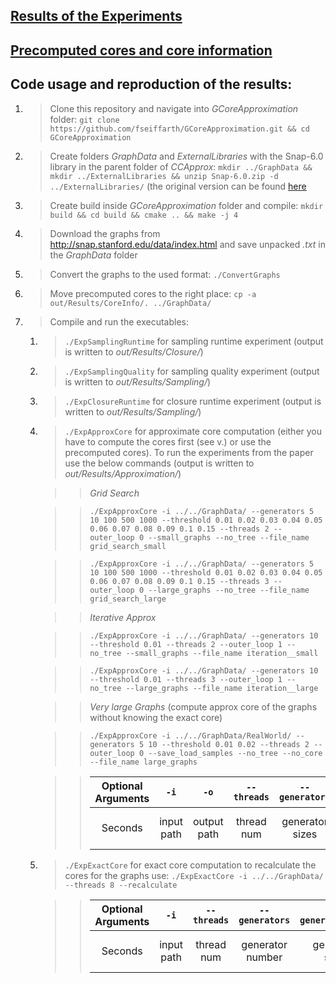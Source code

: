 
## [Results of the Experiments](out/Results/)

## [Precomputed cores and core information](out/Results/CoreInfo/)

## Code usage and reproduction of the results:

1. > Clone this repository and navigate into *GCoreApproximation* folder: ```git clone https://github.com/fseiffarth/GCoreApproximation.git && cd GCoreApproximation```
2. > Create folders *GraphData* and *ExternalLibraries* with the Snap-6.0 library in the parent folder of *CCApprox*: ```mkdir ../GraphData && mkdir ../ExternalLibraries && unzip Snap-6.0.zip -d ../ExternalLibraries/``` (the original version can be found [here](http://snap.stanford.edu/releases/Snap-6.0.zip)
3. > Create build inside *GCoreApproximation* folder and compile:
   ```mkdir build && cd build && cmake .. && make -j 4```
4. > Download the graphs from http://snap.stanford.edu/data/index.html and save unpacked *.txt* in the *GraphData* folder
5. > Convert the graphs to the used format: ```./ConvertGraphs```
6. > Move precomputed cores to the right place: ```cp -a out/Results/CoreInfo/. ../GraphData/```
7. > Compile and run the executables:
   1. > ```./ExpSamplingRuntime``` for sampling runtime experiment (output is written to *out/Results/Closure/*)
   2. > ```./ExpSamplingQuality``` for sampling quality experiment (output is written to *out/Results/Sampling/*)
   3. > ```./ExpClosureRuntime``` for closure runtime experiment   (output is written to *out/Results/Sampling/*)
   4. > ```./ExpApproxCore``` for approximate core computation (either you have to compute the cores first (see v.) or use the precomputed cores). To run the experiments from the paper use the below commands (output is written to *out/Results/Approximation/*)    
   
       >> *Grid Search*
    
       >> ```./ExpApproxCore -i ../../GraphData/ --generators 5 10 100 500 1000 --threshold 0.01 0.02 0.03 0.04 0.05 0.06 0.07 0.08 0.09 0.1 0.15 --threads 2 --outer_loop 0 --small_graphs --no_tree --file_name grid_search_small```
    
       >> ```./ExpApproxCore -i ../../GraphData/ --generators 5 10 100 500 1000 --threshold 0.01 0.02 0.03 0.04 0.05 0.06 0.07 0.08 0.09 0.1 0.15 --threads 3 --outer_loop 0 --large_graphs --no_tree --file_name grid_search_large```
      
       >>*Iterative Approx*
   
       >>```./ExpApproxCore -i ../../GraphData/ --generators 10 --threshold 0.01 --threads 2 --outer_loop 1 --no_tree --small_graphs --file_name iteration__small```
    
       >>```./ExpApproxCore -i ../../GraphData/ --generators 10 --threshold 0.01 --threads 3 --outer_loop 1 --no_tree --large_graphs --file_name iteration__large```
       
       >>*Very large Graphs* (compute approx core of the graphs without knowing the exact core)
    
       >>```./ExpApproxCore -i ../../GraphData/RealWorld/ --generators 5 10 --threshold 0.01 0.02 --threads 2 --outer_loop 0 --save_load_samples --no_tree --no_core --file_name large_graphs```
      
   
       >>| Optional Arguments | ```-i```  | ```-o```  | ```--threads```  | ```--generators``` | ```--generator_seed``` | ```--threshold``` | ```--core_iterations```  | ```--samples``` | ```--sample_seed```  | ```--max_nodes``` | ```--max_edges``` |
       >>| :---:   | :-: | :-: | :-: | :------------: | :-----------------: | :------------------: | :------------------: | :------------: | :------------: | :------------: | :------------: |
       >>| Seconds | input path | output path | thread num | generator sizes | generator seed | threshold sizes | iterations of the core | number of samples | sample seed | max graph size | max graph edges |
      
   5. > ```./ExpExactCore``` for exact core computation to recalculate the cores for the graphs use: ```./ExpExactCore -i ../../GraphData/ --threads 8 --recalculate```
       
       >>| Optional Arguments | ```-i```  | ```--threads```  | ```--generators``` | ```--generator_seed``` | ```--core_iterations``` | ```--max_nodes``` | ```--max_edges``` |
       >>| :---:   | :-: | :-: | :------------: | :-----------------: | :------------------: | :------------: | :------------: |
       >>| Seconds | input path | thread num | generator number | generator seed | iterations of the core | max graph size | max graph edges |
       
       
       
       
